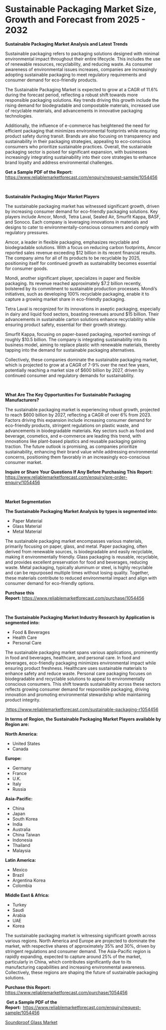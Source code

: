 <p><h1>Sustainable Packaging Market Size, Growth and Forecast from 2025 - 2032</h1></p><p><strong>Sustainable Packaging Market Analysis and Latest Trends</strong></p>
<p><p>Sustainable packaging refers to packaging solutions designed with minimal environmental impact throughout their entire lifecycle. This includes the use of renewable resources, recyclability, and reducing waste. As consumer awareness of environmental issues increases, companies are increasingly adopting sustainable packaging to meet regulatory requirements and consumer demand for eco-friendly products.</p><p>The Sustainable Packaging Market is expected to grow at a CAGR of 11.6% during the forecast period, reflecting a robust shift towards more responsible packaging solutions. Key trends driving this growth include the rising demand for biodegradable and compostable materials, increased use of recyclable materials, and advancements in innovative packaging technologies. </p><p>Additionally, the influence of e-commerce has heightened the need for efficient packaging that minimizes environmental footprints while ensuring product safety during transit. Brands are also focusing on transparency and sustainability in their packaging strategies, appealing to eco-conscious consumers who prioritize sustainable practices. Overall, the sustainable packaging sector is poised for significant expansion, with businesses increasingly integrating sustainability into their core strategies to enhance brand loyalty and address environmental challenges.</p></p>
<p><strong>Get a Sample PDF of the Report:&nbsp;</strong> <a href="https://www.reliablemarketforecast.com/enquiry/request-sample/1054456?utm_campaign=2758&utm_medium=2&utm_source=Github&utm_content=ia&utm_term=31032025&utm_id=sustainable-packaging">https://www.reliablemarketforecast.com/enquiry/request-sample/1054456</a></p>
<p>&nbsp;</p>
<p><strong>Sustainable Packaging Major Market Players</strong></p>
<p><p>The sustainable packaging market has witnessed significant growth, driven by increasing consumer demand for eco-friendly packaging solutions. Key players include Amcor, Mondi, Tetra Laval, Sealed Air, Smurfit Kappa, BASF, and Sonoco. Each company is leveraging innovations in materials and designs to cater to environmentally-conscious consumers and comply with regulatory pressures.</p><p>Amcor, a leader in flexible packaging, emphasizes recyclable and biodegradable solutions. With a focus on reducing carbon footprints, Amcor reported sales revenue exceeding $12 billion in its recent financial results. The company aims for all of its products to be recyclable by 2025, positioning itself for continued growth as sustainability becomes essential for consumer goods.</p><p>Mondi, another significant player, specializes in paper and flexible packaging. Its revenue reached approximately $7.2 billion recently, bolstered by its commitment to sustainable production processes. Mondi’s initiatives, such as developing 100% recyclable packaging, enable it to capture a growing market share in eco-friendly packaging.</p><p>Tetra Laval is recognized for its innovations in aseptic packaging, especially in dairy and liquid food sectors, boasting revenues around $15 billion. Their advancements in sustainable carton solutions enhance recyclability while ensuring product safety, essential for their growth strategy.</p><p>Smurfit Kappa, focusing on paper-based packaging, reported earnings of roughly $10.5 billion. The company is integrating sustainability into its business model, aiming to replace plastic with renewable materials, thereby tapping into the demand for sustainable packaging alternatives.</p><p>Collectively, these companies dominate the sustainable packaging market, which is projected to grow at a CAGR of 7-9% over the next few years, potentially reaching a market size of $600 billion by 2027, driven by continued consumer and regulatory demands for sustainability.</p></p>
<p>&nbsp;</p>
<p><strong>What Are The Key Opportunities For Sustainable Packaging Manufacturers?</strong></p>
<p><p>The sustainable packaging market is experiencing robust growth, projected to reach $600 billion by 2027, reflecting a CAGR of over 6% from 2023. Factors driving this expansion include increasing consumer demand for eco-friendly products, stringent regulations on plastic waste, and advancements in biodegradable materials. Key sectors such as food and beverage, cosmetics, and e-commerce are leading this trend, with innovations like plant-based plastics and reusable packaging gaining traction. The future outlook is promising, as companies prioritize sustainability, enhancing their brand value while addressing environmental concerns, positioning them favorably in an increasingly eco-conscious consumer market.</p></p>
<p><strong>Inquire or Share Your Questions If Any Before Purchasing This Report:</strong> <a href="https://www.reliablemarketforecast.com/enquiry/pre-order-enquiry/1054456?utm_campaign=2758&utm_medium=2&utm_source=Github&utm_content=ia&utm_term=31032025&utm_id=sustainable-packaging">https://www.reliablemarketforecast.com/enquiry/pre-order-enquiry/1054456</a></p>
<p>&nbsp;</p>
<p><strong>Market Segmentation</strong></p>
<p><strong>The Sustainable Packaging Market Analysis by types is segmented into:</strong></p>
<p><ul><li>Paper Material</li><li>Glass Material</li><li>Metal Material</li></ul></p>
<p><p>The sustainable packaging market encompasses various materials, primarily focusing on paper, glass, and metal. Paper packaging, often derived from renewable sources, is biodegradable and easily recyclable, making it environmentally friendly. Glass packaging is reusable, recyclable, and provides excellent preservation for food and beverages, reducing waste. Metal packaging, typically aluminum or steel, is highly recyclable and can be repurposed multiple times without losing quality. Together, these materials contribute to reduced environmental impact and align with consumer demand for eco-friendly options.</p></p>
<p><strong>Purchase this Report:&nbsp;</strong><a href="https://www.reliablemarketforecast.com/purchase/1054456?utm_campaign=2758&utm_medium=2&utm_source=Github&utm_content=ia&utm_term=31032025&utm_id=sustainable-packaging">https://www.reliablemarketforecast.com/purchase/1054456</a></p>
<p>&nbsp;</p>
<p><strong>The Sustainable Packaging Market Industry Research by Application is segmented into:</strong></p>
<p><ul><li>Food & Beverages</li><li>Health Care</li><li>Personal Care</li></ul></p>
<p><p>The sustainable packaging market spans various applications, prominently in food and beverages, healthcare, and personal care. In food and beverages, eco-friendly packaging minimizes environmental impact while ensuring product freshness. Healthcare uses sustainable materials to enhance safety and reduce waste. Personal care packaging focuses on biodegradable and recyclable solutions to appeal to environmentally conscious consumers. This shift towards sustainability across these sectors reflects growing consumer demand for responsible packaging, driving innovation and promoting environmental stewardship while maintaining product integrity.</p></p>
<p><a href="https://www.reliablemarketforecast.com/sustainable-packaging-r1054456?utm_campaign=2758&utm_medium=2&utm_source=Github&utm_content=ia&utm_term=31032025&utm_id=sustainable-packaging">&nbsp;https://www.reliablemarketforecast.com/sustainable-packaging-r1054456</a></p>
<p><strong>In terms of Region, the Sustainable Packaging Market Players available by Region are:</strong></p>
<p>
    <p> <strong> North America: </strong>
        <ul>
            <li>United States</li>
            <li>Canada</li>
        </ul>
        </p> 
    <p> <strong> Europe: </strong>
        <ul>
            <li>Germany</li>
            <li>France</li>
            <li>U.K.</li>
            <li>Italy</li>
            <li>Russia</li>
        </ul>
        </p> 
    <p> <strong> Asia-Pacific: </strong>
        <ul>
            <li>China</li>
            <li>Japan</li>
            <li>South Korea</li>
            <li>India</li>
            <li>Australia</li>
            <li>China Taiwan</li>
            <li>Indonesia</li>
            <li>Thailand</li>
            <li>Malaysia</li>
        </ul>
        </p> 
    <p> <strong> Latin America: </strong>
        <ul>
            <li>Mexico</li>
            <li>Brazil</li>
            <li>Argentina Korea</li>
            <li>Colombia</li>
        </ul>
        </p> 
    <p> <strong> Middle East & Africa: </strong>
        <ul>
            <li>Turkey</li>
            <li>Saudi</li>
            <li>Arabia</li>
            <li>UAE</li>
            <li>Korea</li>
        </ul>
    </p>
    </p>
<p><p>The sustainable packaging market is witnessing significant growth across various regions. North America and Europe are projected to dominate the market, with respective shares of approximately 35% and 30%, driven by stringent regulations and consumer demand. The Asia-Pacific region is rapidly expanding, expected to capture around 25% of the market, particularly in China, which contributes significantly due to its manufacturing capabilities and increasing environmental awareness. Collectively, these regions are shaping the future of sustainable packaging solutions.</p></p>
<p><strong>Purchase this Report: </strong><a href="https://www.reliablemarketforecast.com/purchase/1054456?utm_campaign=2758&utm_medium=2&utm_source=Github&utm_content=ia&utm_term=31032025&utm_id=sustainable-packaging">https://www.reliablemarketforecast.com/purchase/1054456</a></p>
<p>&nbsp;<strong>Get a Sample PDF of the Report:&nbsp;&nbsp;</strong><a href="https://www.reliablemarketforecast.com/enquiry/request-sample/1054456?utm_campaign=2758&utm_medium=2&utm_source=Github&utm_content=ia&utm_term=31032025&utm_id=sustainable-packaging">https://www.reliablemarketforecast.com/enquiry/request-sample/1054456</a></p>
<p><strong></strong></p>
<p><p><a href="https://github.com/watzondechao/Market-Research-Report-List-1/blob/main/soundproof-glass-market.md?utm_campaign=2758&utm_medium=2&utm_source=Github&utm_content=ia&utm_term=31032025&utm_id=sustainable-packaging">Soundproof Glass Market</a></p></p>